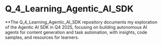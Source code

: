 # Q_4_Learning_Agentic_AI_SDK

 **The Q_4_Learning_Agentic_AI_SDK repository documents my exploration of the Agentic AI SDK in Q4 2025, focusing on building autonomous AI agents for content generation and task automation, with insights, code samples, and resources for learners.

